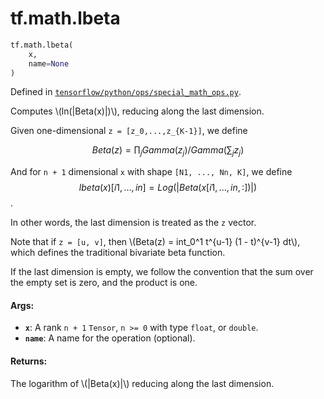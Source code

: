 <div itemscope itemtype="http://developers.google.com/ReferenceObject">
<meta itemprop="name" content="tf.math.lbeta" />
<meta itemprop="path" content="Stable" />
</div>

# tf.math.lbeta

``` python
tf.math.lbeta(
    x,
    name=None
)
```



Defined in [`tensorflow/python/ops/special_math_ops.py`](/code/stable/tensorflow/python/ops/special_math_ops.py).

Computes \\(ln(|Beta(x)|)\\), reducing along the last dimension.

Given one-dimensional `z = [z_0,...,z_{K-1}]`, we define

$$Beta(z) = \prod_j Gamma(z_j) / Gamma(\sum_j z_j)$$

And for `n + 1` dimensional `x` with shape `[N1, ..., Nn, K]`, we define
$$lbeta(x)[i1, ..., in] = Log(|Beta(x[i1, ..., in, :])|)$$.

In other words, the last dimension is treated as the `z` vector.

Note that if `z = [u, v]`, then
\\(Beta(z) = int_0^1 t^{u-1} (1 - t)^{v-1} dt\\), which defines the
traditional bivariate beta function.

If the last dimension is empty, we follow the convention that the sum over
the empty set is zero, and the product is one.

#### Args:

* <b>`x`</b>: A rank `n + 1` `Tensor`, `n >= 0` with type `float`, or `double`.
* <b>`name`</b>: A name for the operation (optional).


#### Returns:

The logarithm of \\(|Beta(x)|\\) reducing along the last dimension.